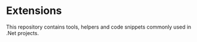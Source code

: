 # Extensions
This repository contains tools, helpers and code snippets commonly used in .Net projects.

